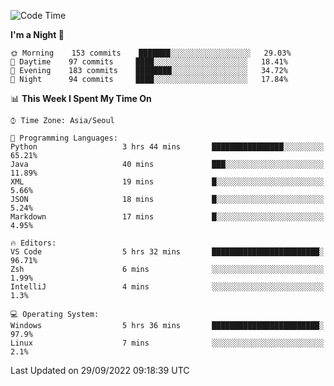 <!--START_SECTION:waka-->
![Code Time](http://img.shields.io/badge/Code%20Time-1%2C469%20hrs%2030%20mins-blue)

**I'm a Night 🦉** 

```text
🌞 Morning    153 commits    ███████░░░░░░░░░░░░░░░░░░   29.03% 
🌆 Daytime    97 commits     ████░░░░░░░░░░░░░░░░░░░░░   18.41% 
🌃 Evening    183 commits    ████████░░░░░░░░░░░░░░░░░   34.72% 
🌙 Night      94 commits     ████░░░░░░░░░░░░░░░░░░░░░   17.84%

```


📊 **This Week I Spent My Time On** 

```text
⌚︎ Time Zone: Asia/Seoul

💬 Programming Languages: 
Python                   3 hrs 44 mins       ████████████████░░░░░░░░░   65.21% 
Java                     40 mins             ███░░░░░░░░░░░░░░░░░░░░░░   11.89% 
XML                      19 mins             █░░░░░░░░░░░░░░░░░░░░░░░░   5.66% 
JSON                     18 mins             █░░░░░░░░░░░░░░░░░░░░░░░░   5.24% 
Markdown                 17 mins             █░░░░░░░░░░░░░░░░░░░░░░░░   4.95%

🔥 Editors: 
VS Code                  5 hrs 32 mins       ████████████████████████░   96.71% 
Zsh                      6 mins              ░░░░░░░░░░░░░░░░░░░░░░░░░   1.99% 
IntelliJ                 4 mins              ░░░░░░░░░░░░░░░░░░░░░░░░░   1.3%

💻 Operating System: 
Windows                  5 hrs 36 mins       ████████████████████████░   97.9% 
Linux                    7 mins              ░░░░░░░░░░░░░░░░░░░░░░░░░   2.1%

```


 Last Updated on 29/09/2022 09:18:39 UTC
<!--END_SECTION:waka-->
